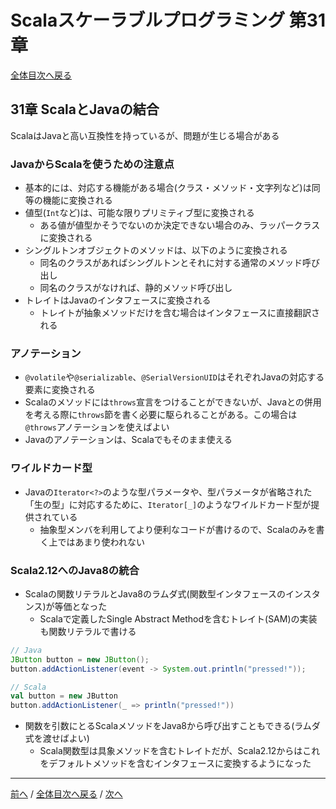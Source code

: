 # Scalaスケーラブルプログラミング 第31章
[全体目次へ戻る](index.md)

## 31章 ScalaとJavaの結合
ScalaはJavaと高い互換性を持っているが、問題が生じる場合がある

### JavaからScalaを使うための注意点
- 基本的には、対応する機能がある場合(クラス・メソッド・文字列など)は同等の機能に変換される
- 値型(`Int`など)は、可能な限りプリミティブ型に変換される
  + ある値が値型かそうでないのか決定できない場合のみ、ラッパークラスに変換される
- シングルトンオブジェクトのメソッドは、以下のように変換される
  + 同名のクラスがあればシングルトンとそれに対する通常のメソッド呼び出し
  + 同名のクラスがなければ、静的メソッド呼び出し
- トレイトはJavaのインタフェースに変換される
  + トレイトが抽象メソッドだけを含む場合はインタフェースに直接翻訳される

### アノテーション
- `@volatile`や`@serializable`、`@SerialVersionUID`はそれぞれJavaの対応する要素に変換される
- Scalaのメソッドには`throws`宣言をつけることができないが、Javaとの併用を考える際に`throws`節を書く必要に駆られることがある。この場合は`@throws`アノテーションを使えばよい
- Javaのアノテーションは、Scalaでもそのまま使える

### ワイルドカード型
- Javaの`Iterator<?>`のような型パラメータや、型パラメータが省略された「生の型」に対応するために、`Iterator[_]`のようなワイルドカード型が提供されている
  + 抽象型メンバを利用してより便利なコードが書けるので、Scalaのみを書く上ではあまり使われない

### Scala2.12へのJava8の統合
- Scalaの関数リテラルとJava8のラムダ式(関数型インタフェースのインスタンス)が等価となった
  + Scalaで定義したSingle Abstract Methodを含むトレイト(SAM)の実装も関数リテラルで書ける

```java
// Java
JButton button = new JButton();
button.addActionListener(event -> System.out.println("pressed!"));
```

```scala
// Scala
val button = new JButton
button.addActionListener(_ => println("pressed!"))
```

- 関数を引数にとるScalaメソッドをJava8から呼び出すこともできる(ラムダ式を渡せばよい)
  + Scala関数型は具象メソッドを含むトレイトだが、Scala2.12からはこれをデフォルトメソッドを含むインタフェースに変換するようになった

***

[前へ](c30.md) /
[全体目次へ戻る](index.md) /
[次へ](c32.md)
